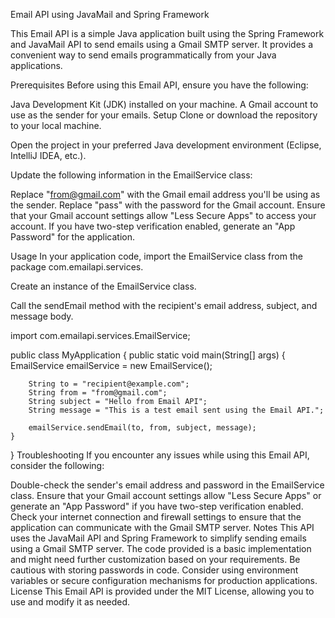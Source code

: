 Email API using JavaMail and Spring Framework

This Email API is a simple Java application built using the Spring Framework and JavaMail API to send emails using a Gmail SMTP server. It provides a convenient way to send emails programmatically from your Java applications.

Prerequisites
Before using this Email API, ensure you have the following:

Java Development Kit (JDK) installed on your machine.
A Gmail account to use as the sender for your emails.
Setup
Clone or download the repository to your local machine.

Open the project in your preferred Java development environment (Eclipse, IntelliJ IDEA, etc.).

Update the following information in the EmailService class:

Replace "from@gmail.com" with the Gmail email address you'll be using as the sender.
Replace "pass" with the password for the Gmail account.
Ensure that your Gmail account settings allow "Less Secure Apps" to access your account. If you have two-step verification enabled, generate an "App Password" for the application.

Usage
In your application code, import the EmailService class from the package com.emailapi.services.

Create an instance of the EmailService class.

Call the sendEmail method with the recipient's email address, subject, and message body.

import com.emailapi.services.EmailService;

public class MyApplication {
    public static void main(String[] args) {
        EmailService emailService = new EmailService();
        
        String to = "recipient@example.com";
        String from = "from@gmail.com";
        String subject = "Hello from Email API";
        String message = "This is a test email sent using the Email API.";
        
        emailService.sendEmail(to, from, subject, message);
    }
}
Troubleshooting
If you encounter any issues while using this Email API, consider the following:

Double-check the sender's email address and password in the EmailService class.
Ensure that your Gmail account settings allow "Less Secure Apps" or generate an "App Password" if you have two-step verification enabled.
Check your internet connection and firewall settings to ensure that the application can communicate with the Gmail SMTP server.
Notes
This API uses the JavaMail API and Spring Framework to simplify sending emails using a Gmail SMTP server.
The code provided is a basic implementation and might need further customization based on your requirements.
Be cautious with storing passwords in code. Consider using environment variables or secure configuration mechanisms for production applications.
License
This Email API is provided under the MIT License, allowing you to use and modify it as needed.

